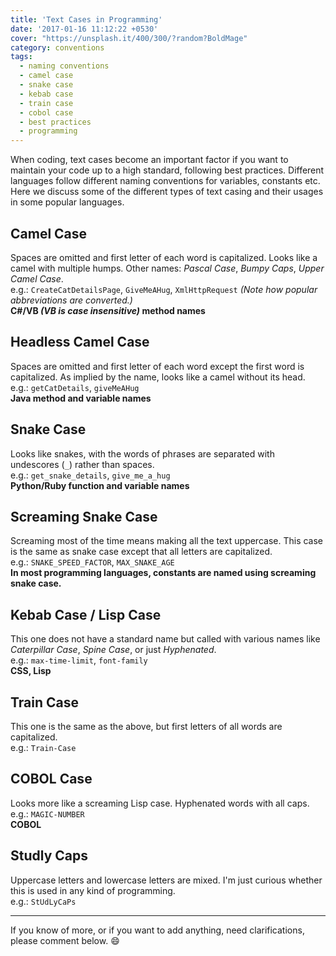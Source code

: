 ```yaml
---
title: 'Text Cases in Programming'
date: '2017-01-16 11:12:22 +0530'
cover: "https://unsplash.it/400/300/?random?BoldMage"
category: conventions
tags:
  - naming conventions
  - camel case
  - snake case
  - kebab case
  - train case
  - cobol case
  - best practices
  - programming
---
```


When coding, text cases become an important factor if you want to maintain your code up to a high standard, following best practices. Different languages follow different naming conventions for variables, constants etc. Here we discuss some of the different types of text casing and their usages in some popular languages. 

## Camel Case  
Spaces are omitted and first letter of each word is capitalized. Looks like a camel with multiple humps. Other names: _Pascal Case_, _Bumpy Caps_, _Upper Camel Case_.  
e.g.: `CreateCatDetailsPage`, `GiveMeAHug`, `XmlHttpRequest` _(Note how popular abbreviations are converted.)_  
**C#/VB _(VB is case insensitive)_ method names**  

## Headless Camel Case  
Spaces are omitted and first letter of each word except the first word is capitalized. As implied by the name, looks like a camel without its head.  
e.g.: `getCatDetails`, `giveMeAHug`  
**Java method and variable names**  

## Snake Case  
Looks like snakes, with the words of phrases are separated with undescores (`_`) rather than spaces.  
e.g.: `get_snake_details`, `give_me_a_hug`  
**Python/Ruby function and variable names**  

## Screaming Snake Case  
Screaming most of the time means making all the text uppercase. This case is the same as snake case except that all letters are capitalized.  
e.g.: `SNAKE_SPEED_FACTOR`, `MAX_SNAKE_AGE`  
**In most programming languages, constants are named using screaming snake case.**  

## Kebab Case / Lisp Case
This one does not have a standard name but called with various names like _Caterpillar Case_, _Spine Case_, or just _Hyphenated_.  
e.g.: `max-time-limit`, `font-family`  
**CSS, Lisp**

## Train Case  
This one is the same as the above, but first letters of all words are capitalized.  
e.g.: `Train-Case`  

## COBOL Case  
Looks more like a screaming Lisp case. Hyphenated words with all caps.  
e.g.: `MAGIC-NUMBER`  
**COBOL**  

## Studly Caps  
Uppercase letters and lowercase letters are mixed. I'm just curious whether this is used in any kind of programming.  
e.g.: `StUdLyCaPs`  

---
If you know of more, or if you want to add anything, need clarifications, please comment below. :smile:  
